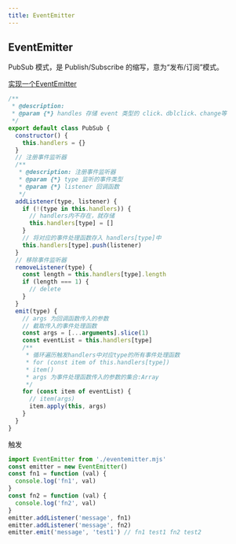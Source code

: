 ```yaml
---
title: EventEmitter
---
```


## EventEmitter

PubSub 模式，是 Publish/Subscribe 的缩写，意为“发布/订阅”模式。

[实现一个EventEmitter](https://www.cnblogs.com/gotodsp/p/7111706.html#:~:text=PubSub%20%E6%A8%A1%E5%BC%8F%EF%BC%8C%E6%98%AF%20Publish%2FSubscribe%20%E7%9A%84%E7%BC%A9%E5%86%99%EF%BC%8C%E6%84%8F%E4%B8%BA%E2%80%9C%E5%8F%91%E5%B8%83%2F%E8%AE%A2%E9%98%85%E2%80%9D%E6%A8%A1%E5%BC%8F%E3%80%82%20%E5%9C%A8%E5%AE%9E%E9%99%85%E4%BD%BF%E7%94%A8%E4%B8%AD%EF%BC%8C%E6%88%91%E4%BB%AC%E5%BA%94%E8%AF%A5%E4%B9%9F%E4%BC%9A%E6%8E%A5%E8%A7%A6%E5%88%B0%20PubSub,%E6%A8%A1%E5%BC%8F%EF%BC%8C%E4%BE%8B%E5%A6%82%20Nodejs%20%E4%B8%AD%E7%9A%84%20EventEmitter%E3%80%81Backbone%20%E4%B8%AD%E7%9A%84%E4%BA%8B%E4%BB%B6%E6%A8%A1%E5%9E%8B%E3%80%81%E4%BB%A5%E5%8F%8A%20jQuery%20%E4%B8%AD%E7%9A%84%E4%BA%8B%E4%BB%B6%E3%80%82)

```js
/**
 * @description:
 * @param {*} handles 存储 event 类型的 click、dblclick、change等
 */
export default class PubSub {
  constructor() {
    this.handlers = {}
  }
  // 注册事件监听器
  /**
   * @description: 注册事件监听器
   * @param {*} type 监听的事件类型
   * @param {*} listener 回调函数
   */  
  addListener(type, listener) {
    if (!(type in this.handlers)) {
      // handlers内不存在，就存储
      this.handlers[type] = []
    }
    // 将对应的事件处理函数存入 handlers[type]中
    this.handlers[type].push(listener)
  }
  // 移除事件监听器
  removeListener(type) {
    const length = this.handlers[type].length
    if (length === 1) {
      // delete
    }
  }
  emit(type) {
    // args 为回调函数传入的参数
    // 截取传入的事件处理函数
    const args = [...arguments].slice(1)
    const eventList = this.handlers[type]
    /**
     * 循环遍历触发handlers中对应type的所有事件处理函数
     * for (const item of this.handlers[type])
     * item()
     * args 为事件处理函数传入的参数的集合:Array
     */
    for (const item of eventList) {
      // item(args)
      item.apply(this, args)
    }
  }
}
```

触发

```js
import EventEmitter from './eventemitter.mjs'
const emitter = new EventEmitter()
const fn1 = function (val) {
  console.log('fn1', val)
}
const fn2 = function (val) {
  console.log('fn2', val)
}
emitter.addListener('message', fn1)
emitter.addListener('message', fn2)
emitter.emit('message', 'test1') // fn1 test1 fn2 test2
```

